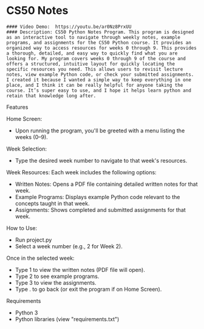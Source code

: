 # CS50 Notes
    #### Video Demo:  https://youtu.be/ar0Nz8PrxUU
    #### Description: CS50 Python Notes Program. This program is designed as an interactive tool to navigate through weekly notes, example programs, and assignments for the CS50 Python course. It provides an organized way to access resources for weeks 0 through 9. This provides a thorough, detailed, and easy way to quickly find what you are looking for. My program covers weeks 0 through 9 of the course and offers a structured, intuitive layout for quickly locating the specific resources you need. This allows users to revisit lecture notes, view example Python code, or check your submitted assignments. I created it because I wanted a simple way to keep everything in one place, and I think it can be really helpful for anyone taking the course. It’s super easy to use, and I hope it helps learn python and retain that knowledge long after.

Features

Home Screen:
- Upon running the program, you'll be greeted with a menu listing the weeks (0–9).

Week Selection:
- Type the desired week number to navigate to that week's resources.

Week Resources:
Each week includes the following options:
- Written Notes: Opens a PDF file containing detailed written notes for that week.
- Example Programs: Displays example Python code relevant to the concepts taught in that week.
- Assignments: Shows completed and submitted assignments for that week.

How to Use:
- Run project.py
- Select a week number (e.g., 2 for Week 2).

Once in the selected week:
- Type 1 to view the written notes (PDF file will open).
- Type 2 to see example programs.
- Type 3 to view the assignments.
- Type . to go back (or exit the program if on Home Screen).

Requirements
- Python 3
- Python libraries (view "requirements.txt")